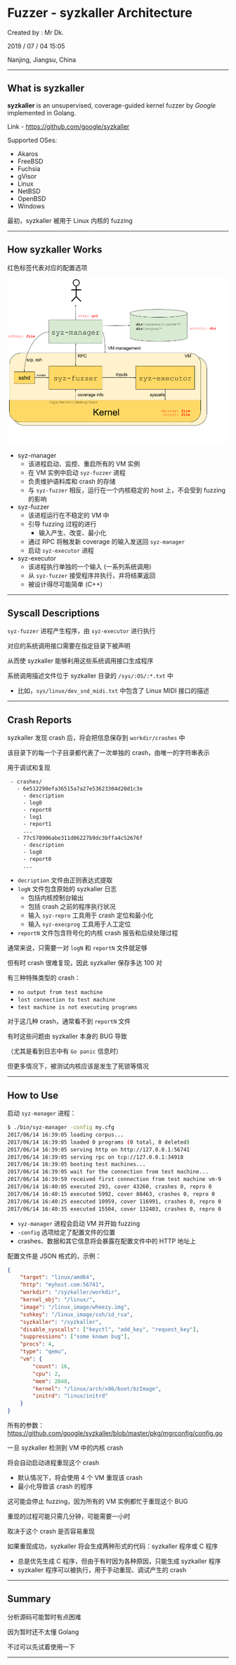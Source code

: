 # Fuzzer - syzkaller Architecture

Created by : Mr Dk.

2019 / 07 / 04 15:05

Nanjing, Jiangsu, China

---

## What is syzkaller

__syzkaller__ is an unsupervised, coverage-guided kernel fuzzer by _Google_ implemented in Golang.

Link - https://github.com/google/syzkaller

Supported OSes:

* Akaros
* FreeBSD
* Fuchsia
* gVisor
* Linux
* NetBSD
* OpenBSD
* Windows

最初，syzkaller 被用于 Linux 内核的 fuzzing

---

## How syzkaller Works

红色标签代表对应的配置选项

![syzkaller](../img/syzkaller.png)

* syz-manager
  * 该进程启动、监控、重启所有的 VM 实例
  * 在 VM 实例中启动 `syz-fuzzer` 进程
  * 负责维护语料库和 crash 的存储
  * 与 `syz-fuzzer` 相反，运行在一个内核稳定的 host 上，不会受到 fuzzing 的影响
* syz-fuzzer
  * 该进程运行在不稳定的 VM 中
  * 引导 fuzzing 过程的进行
    * 输入产生、改变、最小化
  * 通过 RPC 将触发新 coverage 的输入发送回 `syz-manager`
  * 启动 `syz-executor` 进程
* syz-executor
  * 该进程执行单独的一个输入 (一系列系统调用)
  * 从 `syz-fuzzer` 接受程序并执行，并将结果返回
  * 被设计得尽可能简单 (C++)

---

## Syscall Descriptions

`syz-fuzzer` 进程产生程序，由 `syz-executor` 进行执行

对应的系统调用接口需要在指定目录下被声明

从而使 syzkaller 能够利用这些系统调用接口生成程序

系统调用描述文件位于 syzkaller 目录的 `/sys/:OS/:*.txt` 中

* 比如，`sys/linux/dev_snd_midi.txt` 中包含了 Linux MIDI 接口的描述

---

## Crash Reports

syzkaller 发现 crash 后，将会把信息保存到 `workdir/crashes` 中

该目录下的每一个子目录都代表了一次单独的 crash，由唯一的字符串表示

用于调试和复现

```
 - crashes/
   - 6e512290efa36515a7a27e53623304d20d1c3e
     - description
     - log0
     - report0
     - log1
     - report1
     ...
   - 77c578906abe311d06227b9dc3bffa4c52676f
     - description
     - log0
     - report0
     ...
```

* `decription` 文件由正则表达式提取
* `logN` 文件包含原始的 syzkaller 日志
  * 包括内核控制台输出
  * 包括 crash 之前的程序执行状况
  * 输入 `syz-repro` 工具用于 crash 定位和最小化
  * 输入 `syz-execprog` 工具用于人工定位
* `reportN` 文件包含符号化的内核 crash 报告和后续处理过程

通常来说，只需要一对 `logN` 和 `reportN` 文件就足够

但有时 crash 很难复现，因此 syzkaller 保存多达 100 对

有三种特殊类型的 crash：

* `no output from test machine`
* `lost connection to test machine`
* `test machine is not executing programs`

对于这几种 crash，通常看不到 `reportN` 文件

有时这些问题由 syzkaller 本身的 BUG 导致

（尤其是看到日志中有 `Go panic` 信息时）

但更多情况下，被测试内核应该是发生了死锁等情况

---

## How to Use

启动 `syz-manager` 进程：

```bash
$ ./bin/syz-manager -config my.cfg
2017/06/14 16:39:05 loading corpus...
2017/06/14 16:39:05 loaded 0 programs (0 total, 0 deleted)
2017/06/14 16:39:05 serving http on http://127.0.0.1:56741
2017/06/14 16:39:05 serving rpc on tcp://127.0.0.1:34918
2017/06/14 16:39:05 booting test machines...
2017/06/14 16:39:05 wait for the connection from test machine...
2017/06/14 16:39:59 received first connection from test machine vm-9
2017/06/14 16:40:05 executed 293, cover 43260, crashes 0, repro 0
2017/06/14 16:40:15 executed 5992, cover 88463, crashes 0, repro 0
2017/06/14 16:40:25 executed 10959, cover 116991, crashes 0, repro 0
2017/06/14 16:40:35 executed 15504, cover 132403, crashes 0, repro 0
```

* `syz-manager` 进程会启动 VM 并开始 fuzzing
* `-config` 选项给定了配置文件的位置
* crashes、数据和其它信息将会暴露在配置文件中的 HTTP 地址上

配置文件是 JSON 格式的，示例：

```json
{
	"target": "linux/amd64",
	"http": "myhost.com:56741",
	"workdir": "/syzkaller/workdir",
	"kernel_obj": "/linux/",
	"image": "/linux_image/wheezy.img",
	"sshkey": "/linux_image/ssh/id_rsa",
	"syzkaller": "/syzkaller",
	"disable_syscalls": ["keyctl", "add_key", "request_key"],
	"suppressions": ["some known bug"],
	"procs": 4,
	"type": "qemu",
	"vm": {
		"count": 16,
		"cpu": 2,
		"mem": 2048,
		"kernel": "/linux/arch/x86/boot/bzImage",
		"initrd": "linux/initrd"
	}
}
```

所有的参数：https://github.com/google/syzkaller/blob/master/pkg/mgrconfig/config.go

一旦 syzkaller 检测到 VM 中的内核 crash

将会自动启动进程重现这个 crash

* 默认情况下，将会使用 4 个 VM 重现该 crash
* 最小化导致该 crash 的程序

这可能会停止 fuzzing，因为所有的 VM 实例都忙于重现这个 BUG

重现的过程可能只需几分钟，可能需要一小时

取决于这个 crash 是否容易重现

如果重现成功，syzkaller 将会生成两种形式的代码：syzkaller 程序或 C 程序

* 总是优先生成 C 程序，但由于有时因为各种原因，只能生成 syzkaller 程序
* syzkaller 程序可以被执行，用于手动重现、调试产生的 crash

---

## Summary

分析源码可能暂时有点困难

因为暂时还不太懂 Golang

不过可以先试着使用一下

---

